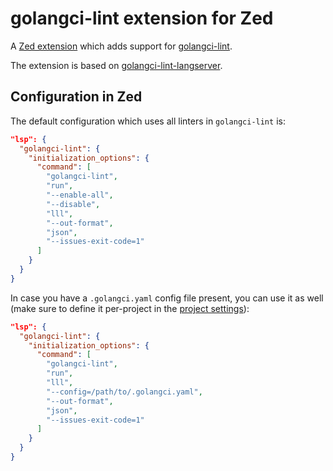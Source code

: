 # golangci-lint extension for Zed

A [Zed extension](https://zed.dev/docs/extensions) which adds support for [golangci-lint](https://github.com/golangci/golangci-lint).

The extension is based on [golangci-lint-langserver](https://github.com/nametake/golangci-lint-langserver).

## Configuration in Zed

The default configuration which uses all linters in `golangci-lint` is:
```json
"lsp": {
  "golangci-lint": {
    "initialization_options": {
      "command": [
        "golangci-lint",
        "run",
        "--enable-all",
        "--disable",
        "lll",
        "--out-format",
        "json",
        "--issues-exit-code=1"
      ]
    }
  }
}
```

In case you have a `.golangci.yaml` config file present, you can use it as well (make sure to define it per-project in the [project settings](https://zed.dev/docs/configuring-zed#settings-files)):
```json
"lsp": {
  "golangci-lint": {
    "initialization_options": {
      "command": [
        "golangci-lint",
        "run",
        "lll",
        "--config=/path/to/.golangci.yaml",
        "--out-format",
        "json",
        "--issues-exit-code=1"
      ]
    }
  }
}
```
